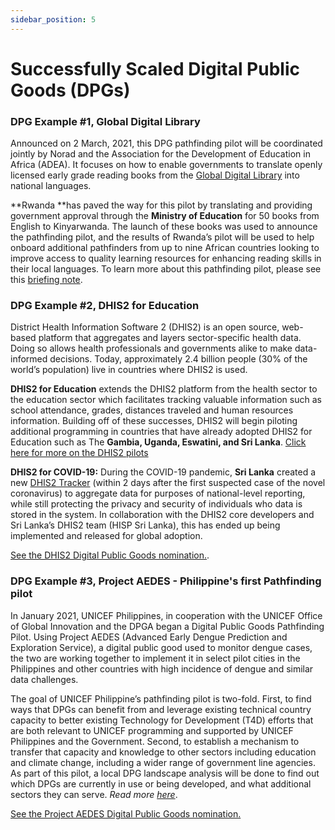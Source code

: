 ```yaml
---
sidebar_position: 5
---
```


# Successfully Scaled Digital Public Goods (DPGs)

### DPG Example #1, Global Digital Library
Announced on 2 March, 2021, this DPG pathfinding pilot will be coordinated jointly by Norad and the Association for the Development of Education in Africa (ADEA). It focuses on how to enable governments to translate openly licensed early grade reading books from the [Global Digital Library](https://digitallibrary.io/) into national languages.

**Rwanda **has paved the way for this pilot by translating and providing government approval through the **Ministry of Education** for 50 books from English to Kinyarwanda. The launch of these books was used to announce the pathfinding pilot, and the results of Rwanda’s pilot will be used to help onboard additional pathfinders from up to nine African countries looking to improve access to quality learning resources for enhancing reading skills in their local languages. To learn more about this pathfinding pilot, please see this [briefing note](https://drive.google.com/file/d/1FdS9lXCeL3hsewv759RA6yrNRxazrT47/view?usp=sharing).

### DPG Example #2, DHIS2 for Education
District Health Information Software 2 (DHIS2) is an open source, web-based platform that aggregates and layers sector-specific health data. Doing so allows health professionals and governments alike to make data-informed decisions. Today, approximately 2.4 billion people (30% of the world’s population) live in countries where DHIS2 is used.

**DHIS2 for Education** extends the DHIS2 platform from the health sector to the education sector which facilitates tracking valuable information such as school attendance, grades, distances traveled and human resources information.  Building off of these successes, DHIS2 will begin piloting additional programming in countries that have already adopted DHIS2 for Education such as The **Gambia, Uganda, Eswatini, and Sri Lanka**. [Click here for more on the DHIS2 pilots](https://digitalpublicgoods.net/blog/launching-dhis2-pathfinding-pilots/)

**DHIS2 for COVID-19:** During the COVID-19 pandemic, **Sri Lanka** created a new [DHIS2 Tracker](https://dhis2.org/sri-lanka-covid-surveillance/) (within 2 days after the first suspected case of the novel coronavirus) to aggregate data for purposes of national-level reporting, while still protecting the privacy and security of individuals who data is stored in the system.  In collaboration with the DHIS2 core developers and Sri Lanka’s DHIS2 team (HISP Sri Lanka), this has ended up being implemented and released for global adoption.

[See the DHIS2 Digital Public Goods nomination.](https://digitalpublicgoods.net/registry/dhis2.html).

### DPG Example #3, Project AEDES - Philippine's first Pathfinding pilot

In January 2021, UNICEF Philippines, in cooperation with the UNICEF Office of Global Innovation and the DPGA began a Digital Public Goods Pathfinding Pilot. Using Project AEDES (Advanced Early Dengue Prediction and Exploration Service), a digital public good used to monitor dengue cases, the two are working together to implement it in select pilot cities in the Philippines and other countries with high incidence of dengue and similar data challenges.

The goal of UNICEF Philippine’s pathfinding pilot is two-fold. First, to find ways that DPGs can benefit from and leverage existing technical country capacity to better existing Technology for Development (T4D) efforts that are both relevant to UNICEF programming and supported by UNICEF Philippines and the Government. Second, to establish a mechanism to transfer that capacity and knowledge to other sectors including education and climate change, including a wider range of government line agencies. As part of this pilot, a local DPG landscape analysis will be done to find out which DPGs are currently in use or being developed, and what additional sectors they can serve.  _Read more [here](https://digitalpublicgoods.net/blog/unicef-philippines-announces-its-first-digital-public-good-pathfinding-pilot/)_.

[See the Project AEDES Digital Public Goods nomination.](https://digitalpublicgoods.net/registry/project-aedes.html)

